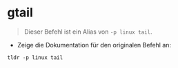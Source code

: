 # gtail

> Dieser Befehl ist ein Alias von `-p linux tail`.

- Zeige die Dokumentation für den originalen Befehl an:

`tldr -p linux tail`
